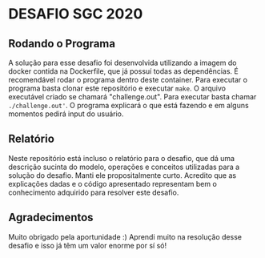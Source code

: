 # DESAFIO SGC 2020

## Rodando o Programa

A solução para esse desafio foi desenvolvida utilizando a imagem do docker contida na Dockerfile, que já possuí todas as dependências. É recomendável rodar o programa dentro deste container.
Para executar o programa basta clonar este repositório e executar `make`. O arquivo executável criado se chamará "challenge.out". Para executar basta chamar `./challenge.out'`.
O programa explicará o que está fazendo e em alguns momentos pedirá input do usuário.

## Relatório

Neste repositório está incluso o relatório para o desafio, que dá uma descrição sucinta do modelo, operações e conceitos utilizadas para a solução do desafio. Manti ele propositalmente curto. Acredito que as explicações dadas e o código apresentado representam bem o conhecimento adquirido para resolver este desafio.

## Agradecimentos

Muito obrigado pela aportunidade :) Aprendi muito na resolução desse desafio e isso já têm um valor enorme por sí só!
